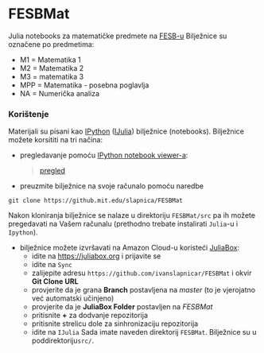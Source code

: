 # FESBMat
Julia notebooks za matematičke predmete na [FESB-u](https://www.fesb.hr)
Bilježnice su označene po predmetima:

* M1 = Matematika 1
* M2 = Matematika 2
* M3 = matematika 3
* MPP = Matematika - posebna poglavlja
* NA = Numerička analiza

### Korištenje

Materijali su pisani kao [IPython](http://ipython.org/) ([IJulia](https://github.com/JuliaLang/IJulia.jl)) bilježnice (notebooks). Bilježnice možete korsititi na tri načina:

* pregledavanje pomoću [IPython notebook viewer-a](http://nbviewer.ipython.org/):
    > [pregled](http://nbviewer.ipython.org/url/github.com/ivanslapnicar/FESBMat/blob/master/src/)

* preuzmite bilježnice na svoje računalo pomoću naredbe
```
git clone https://github.mit.edu/slapnica/FESBMat
```
Nakon kloniranja bilježnice se nalaze u direktoriju `FESBMat/src` pa ih možete pregedavati na Vašem računalu
(prethodno trebate instalirati `Julia`-u i `Ipython`).

* bilježnice možete izvršavati na Amazon Cloud-u koristeći [JuliaBox](https://juliabox.org/):
    * idite na  https://juliabox.org i prijavite se
    * idite na `Sync`
    * zalijepite adresu `https://github.com/ivanslapnicar/FESBMat` i okvir  __Git Clone URL__
    * provjerite da je grana __Branch__ postavljena na _master_ (to je vjerojatno već automatski učinjeno)
    * provjerite da je __JuliaBox Folder__ postavljen na _FESBMat_
    * pritisnite __+__ za dodvanje repozitorija
    * pritisnite strelicu dole za sinhronizaciju repozitorija
    * idite na `IJulia`
Sada imate naveden direktorij  `FESBMat`. Bilježnice su u poddirektoriju`src/`.
